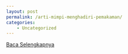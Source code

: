 ```yaml
---
layout: post
permalink: /arti-mimpi-menghadiri-pemakaman/
categories:
    - Uncategorized
---
```


[Baca Selengkapnya](/09)